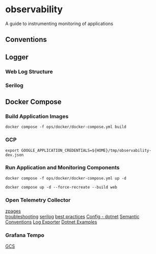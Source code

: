 # observability
A guide to instrumenting monitoring of applications

## Conventions


## Logger

### Web Log Structure


### Serilog

## Docker Compose

### Build Application Images
```shell
docker compose -f ops/docker/docker-compose.yml build
```

### GCP
```shell
export GOOGLE_APPLICATION_CREDENTIALS=${HOME}/tmp/observability-dev.json
```

### Run Application and Monitoring Components
```shell
docker compose -f ops/docker/docker-compose.yml up -d

docker compose up -d --force-recreate --build web
```

### Open Telemetry Collector
[zpages](https://github.com/open-telemetry/opentelemetry-collector/tree/main/extension/zpagesextension) <br>
[troubleshooting](https://github.com/open-telemetry/opentelemetry-collector/blob/main/docs/troubleshooting.md)
[serilog](https://github.com/serilog/serilog-sinks-opentelemetry)
[best practices](https://github.com/open-telemetry/opentelemetry-collector/blob/main/docs/security-best-practices.md)
[Config - dotnet](https://github.com/open-telemetry/opentelemetry-dotnet-instrumentation/blob/main/docs/config.md)
[Semantic Conventions](https://github.com/open-telemetry/semantic-conventions)
[Log Exporter](https://github.com/open-telemetry/opentelemetry-specification/blob/main/specification/protocol/exporter.md)
[Dotnet Examples](https://github.com/open-telemetry/opentelemetry-dotnet/tree/main/examples)

### Grafana Tempo
[GCS](https://grafana.com/docs/tempo/latest/configuration/gcs/)

